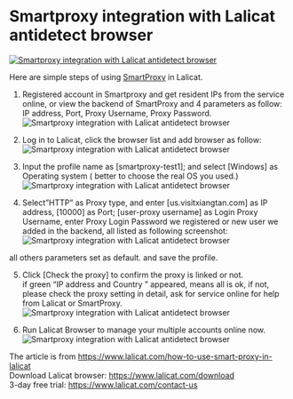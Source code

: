 # Smartproxy integration with Lalicat antidetect browser
[![Smartproxy integration with Lalicat antidetect browser](https://res.cloudinary.com/marcomontalbano/image/upload/v1684489404/video_to_markdown/images/youtube--JKEmYag1tiw-c05b58ac6eb4c4700831b2b3070cd403.jpg)](https://www.youtube.com/watch?v=JKEmYag1tiw "Smartproxy integration with Lalicat antidetect browser")  

Here are simple steps of using [SmartProxy](https://www.lalicat.com/how-to-use-smart-proxy-in-lalicat) in Lalicat.  

1. Registered account in Smartproxy and get resident IPs from the service online, or view the backend of SmartProxy and 4 parameters as follow: IP address, Port, Proxy Username, Proxy Password.  
![Smartproxy integration with Lalicat antidetect browser](https://help.lalicat.com/wp-content/uploads/2022/03/3-smartproxy-setting.png)

2. Log in to Lalicat, click the browser list and add browser as follow:  
![Smartproxy integration with Lalicat antidetect browser](https://help.lalicat.com/wp-content/uploads/2022/03/1-add-the-browser-profile.png)

3. Input the profile name as [smartproxy-test1]; and select [Windows] as Operating system ( better to choose the real OS you used.)  
![Smartproxy integration with Lalicat antidetect browser](https://help.lalicat.com/wp-content/uploads/2022/03/2-name-the-profile-select-OS.png)

4. Select”HTTP” as Proxy type, and enter [us.visitxiangtan.com] as IP address, [10000] as Port; [user-proxy username] as Login Proxy Username, enter Proxy Login Password we registered or new user we added in the backend, all listed as following screenshot:  
![Smartproxy integration with Lalicat antidetect browser](https://help.lalicat.com/wp-content/uploads/2022/03/3-smartproxy-setting-1.png)

all others parameters set as default. and save the profile.  

5. Click [Check the proxy] to confirm the proxy is linked or not.  
if green “IP address and Country ” appeared, means all is ok, if not, please check the proxy setting in detail, ask for service online for help from Lalicat or SmartProxy.  
![Smartproxy integration with Lalicat antidetect browser](https://help.lalicat.com/wp-content/uploads/2022/03/4-check-the-proxy.png)

6. Run Lalicat Browser to manage your multiple accounts online now.  
![Smartproxy integration with Lalicat antidetect browser](https://help.lalicat.com/wp-content/uploads/2022/03/5-run-browser-profile.png)

The article is from https://www.lalicat.com/how-to-use-smart-proxy-in-lalicat  
Download Lalicat browser: https://www.lalicat.com/download  
3-day free trial: https://www.lalicat.com/contact-us  
